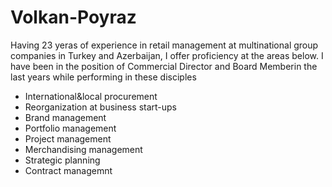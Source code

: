# Volkan-Poyraz

Having 23 yeras of experience in retail management at multinational group companies in Turkey and Azerbaijan, I offer proficiency at the areas below. I have been in the position of Commercial Director and Board Memberin the last  years while performing in these disciples

- International&local procurement
- Reorganization at business start-ups
- Brand management
- Portfolio management
- Project management
- Merchandising management
- Strategic planning
- Contract managemnt 
